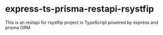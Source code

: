 # express-ts-prisma-restapi-rsystfip

This is an restapi for rsystfip project in TypeScript powered by express and prisma ORM

